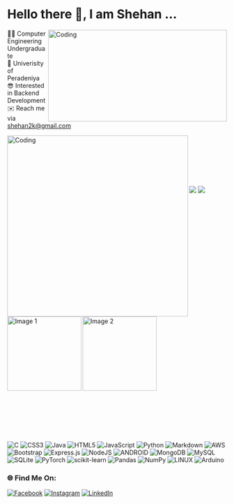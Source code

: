 # Hello there 👋, I am Shehan ...
<img align="right" alt="Coding" width='410' height='210'  src="https://thumbs.gfycat.com/BeneficialShamelessAmphiuma-size_restricted.gif">

👨‍💻 Computer Engineering Undergraduate<br>
🏫 Univerisity of Peradeniya<br>
😎 Interested in Backend Development<br>
✉️ Reach me via [shehan2k@gmail.com](mailto:shehan2k@gmail.com)

<img align="left" alt="Coding" width='415' height='auto' src="https://quotes-github-readme.vercel.app/api?type=horizontal&theme=catppuccin_mocha&quote=Remember..the%20Force%20will%20be%20with%20you,%20Always&author=Obi-Wan%20Kenobi">

<!-- <img align="left" alt="Coding" width='530' height='auto' src="https://quotes-github-readme.vercel.app/api?type=horizontal&theme=catppuccin_mocha&quote=If%20you%20strike%20me%20down,%20I%20shall%20become%20more%20powerful%20than%20you%20can%20possibly%20imagine."> -->

<!-- ![](https://quotes-github-readme.vercel.app/api?type=horizontal&theme=catppuccin_mocha&quote=May%20the%20force%20be%20with%20you!!) -->
<br><br><br><br><br><br>

![](https://github-readme-streak-stats.herokuapp.com/?user=sheiiz&theme=react&hide_border=true)
![](https://github-readme-stats.vercel.app/api?username=sheiiz&theme=react&hide_border=true&include_all_commits=true&count_private=true)


<p>
  <img align='left' width='auto' height='170' src="https://github-readme-streak-stats.herokuapp.com/?user=sheiiz&theme=react&hide_border=true" alt="Image 1">
  <img width='auto' height='170' src="https://github-readme-stats.vercel.app/api?username=sheiiz&theme=react&hide_border=true&include_all_commits=true&count_private=true" alt="Image 2">
</p>




<br><br><br><br><br><br>
![C](https://img.shields.io/badge/c-%2300599C.svg?style=flat&logo=c&logoColor=white) ![CSS3](https://img.shields.io/badge/css3-%231572B6.svg?style=flat&logo=css3&logoColor=white) ![Java](https://img.shields.io/badge/java-%23ED8B00.svg?style=flat&logo=java&logoColor=white) ![HTML5](https://img.shields.io/badge/html5-%23E34F26.svg?style=flat&logo=html5&logoColor=white) ![JavaScript](https://img.shields.io/badge/javascript-%23323330.svg?style=flat&logo=javascript&logoColor=%23F7DF1E) ![Python](https://img.shields.io/badge/python-3670A0?style=flat&logo=python&logoColor=ffdd54) ![Markdown](https://img.shields.io/badge/markdown-%23000000.svg?style=flat&logo=markdown&logoColor=white) ![AWS](https://img.shields.io/badge/AWS-%23FF9900.svg?style=flat&logo=amazon-aws&logoColor=white) ![Bootstrap](https://img.shields.io/badge/bootstrap-%23563D7C.svg?style=flat&logo=bootstrap&logoColor=white) ![Express.js](https://img.shields.io/badge/express.js-%23404d59.svg?style=flat&logo=express&logoColor=%2361DAFB) ![NodeJS](https://img.shields.io/badge/node.js-6DA55F?style=flat&logo=node.js&logoColor=white) ![ANDROID](https://img.shields.io/badge/android-%2320232a.svg?style=flat&logo=android&logoColor=%a4c639) ![MongoDB](https://img.shields.io/badge/MongoDB-%234ea94b.svg?style=flat&logo=mongodb&logoColor=white) ![MySQL](https://img.shields.io/badge/mysql-%2300f.svg?style=flat&logo=mysql&logoColor=white) ![SQLite](https://img.shields.io/badge/sqlite-%2307405e.svg?style=flat&logo=sqlite&logoColor=white) ![PyTorch](https://img.shields.io/badge/PyTorch-%23EE4C2C.svg?style=flat&logo=PyTorch&logoColor=white) ![scikit-learn](https://img.shields.io/badge/scikit--learn-%23F7931E.svg?style=flat&logo=scikit-learn&logoColor=white) ![Pandas](https://img.shields.io/badge/pandas-%23150458.svg?style=flat&logo=pandas&logoColor=white) ![NumPy](https://img.shields.io/badge/numpy-%23013243.svg?style=flat&logo=numpy&logoColor=white) ![LINUX](https://img.shields.io/badge/Linux-FCC624?style=flat&logo=linux&logoColor=black) ![Arduino](https://img.shields.io/badge/-Arduino-00979D?style=flat&logo=Arduino&logoColor=white)



### 🌐 Find Me On:
[![Facebook](https://img.shields.io/badge/Facebook-%231877F2.svg?logo=Facebook&logoColor=white)](https://facebook.com/shehan.madhusanka.71) 
[![Instagram](https://img.shields.io/badge/Instagram-%23E4405F.svg?logo=Instagram&logoColor=white)](https://instagram.com/_sheiiz_) 
[![LinkedIn](https://img.shields.io/badge/LinkedIn-%230077B5.svg?logo=linkedin&logoColor=white)](https://linkedin.com/in/shehan-madhusanka-b7663b229/) 





<!-- Proudly created with GPRM ( https://gprm.itsvg.in ) -->
